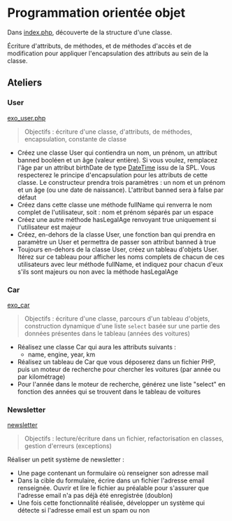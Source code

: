 # Programmation orientée objet

Dans [index.php](index.php), découverte de la structure d'une classe.

Écriture d'attributs, de méthodes, et de méthodes d'accès et de modification pour appliquer l'encapsulation des attributs au sein de la classe.

## Ateliers

### User

[exo_user.php](exo_user.php)

> Objectifs : écriture d'une classe, d'attributs, de méthodes, encapsulation, constante de classe

- Créez une classe User qui contiendra un nom, un prénom, un attribut banned booléen et un âge (valeur entière). Si vous voulez, remplacez l'âge par un attribut birthDate de type [DateTime](https://www.php.net/manual/en/class.datetime) issu de la SPL. Vous respecterez le principe d'encapsulation pour les attributs de cette classe. Le constructeur prendra trois paramètres : un nom et un prénom et un âge (ou une date de naissance). L'attribut banned sera à false par défaut
- Créez dans cette classe une méthode fullName qui renverra le nom complet de l'utilisateur, soit : nom et prénom séparés par un espace
- Créez une autre méthode hasLegalAge renvoyant true uniquement si l'utilisateur est majeur
- Créez, en-dehors de la classe User, une fonction ban qui prendra en paramètre un User et permettra de passer son attribut banned à true
- Toujours en-dehors de la classe User, créez un tableau d'objets User. Itérez sur ce tableau pour afficher les noms complets de chacun de ces utilisateurs avec leur méthode fullName, et indiquez pour chacun d'eux s'ils sont majeurs ou non avec la méthode hasLegalAge

### Car

[exo_car](exo_car/)

> Objectifs : écriture d'une classe, parcours d'un tableau d'objets, construction dynamique d'une liste `select` basée sur une partie des données présentes dans le tableau (années des voitures)

- Réalisez une classe Car qui aura les attributs suivants :
  - name, engine, year, km
- Réalisez un tableau de Car que vous déposerez dans un fichier PHP, puis un moteur de recherche pour chercher les voitures (par année ou par kilométrage)
- Pour l'année dans le moteur de recherche, générez une liste "select" en fonction des années qui se trouvent dans le tableau de voitures

### Newsletter

[newsletter](newsletter/)

> Objectifs : lecture/écriture dans un fichier, refactorisation en classes, gestion d'erreurs (exceptions)

Réaliser un petit système de newsletter :

- Une page contenant un formulaire où renseigner son adresse mail
- Dans la cible du formulaire, écrire dans un fichier l'adresse email renseignée. Ouvrir et lire le fichier au préalable pour s'assurer que l'adresse email n'a pas déjà été enregistrée (doublon)
- Une fois cette fonctionnalité réalisée, développer un système qui détecte si l'adresse email est un spam ou non
